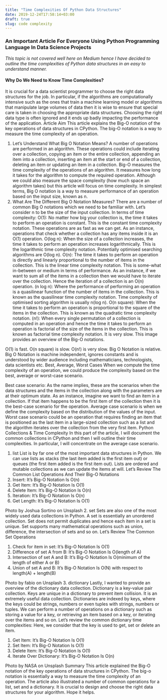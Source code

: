 ```yaml
---
title: "Time Complexities Of Python Data Structures"
date: 2019-12-24T17:58:14+03:00
draft: true
slug: code complexity
---
```


### An Important Article For Everyone Using Python Programming Language In Data Science Projects
_This topic is not covered well here on Medium hence I have decided to outline the time complexities of Python data structures in an easy to understand manner._

#### Why Do We Need to Know Time Complexities?
It is crucial for a data scientist programmer to choose the right data structures for the job. In particular, if the algorithms are computationally intensive such as the ones that train a machine learning model or algorithms that manipulate large volumes of data then it is wise to ensure that special care is taken in choosing the appropriate data structures.
Choosing the right data type is often ignored and it ends up badly impacting the performance of the application.
Article Aim
This article explains the Big-O notation of the key operations of data structures in CPython. The big-O notation is a way to measure the time complexity of an operation.

1. Let’s Understand What Big O Notation Means?
A number of operations are performed in an algorithm. These operations could include iterating over a collection, copying an item or the entire collection, appending an item into a collection, inserting an item at the start or end of a collection, deleting an item or updating an item in a collection.
Big-O measures the time complexity of the operations of an algorithm. It measures how long it takes for the algorithm to compute the required operation. Although we could also measure the space complexity (how much space an algorithm takes) but this article will focus on time complexity.
In simplest terms, Big O notation is a way to measure performance of an operation based on the input size, known as n.
2. What Are The Different Big O Notation Measures?
There are a number of common Big O notations which we need to be familiar with.
Let’s consider n to be the size of the input collection. In terms of time complexity:
O(1): No matter how big your collection is, the time it takes to perform an operation is constant. This is the constant time complexity notation. These operations are as fast as we can get. As an instance, operations that check whether a collection has any items inside it is an O(1) operation.
O(log n): When the size of a collection increases, the time it takes to perform an operation increases logarithmically. This is the logarithmic time complexity notation. Potentially optimised searching algorithms are O(log n).
O(n): The time it takes to perform an operation is directly and linearly proportional to the number of items in the collection. This is the linear time complexity notation. This is some-what in-between or medium in terms of performance. As an instance, if we want to sum all of the items in a collection then we would have to iterate over the collection. Hence the iteration of a collection is an O(n) operation.
(n log n): Where the performance of performing an operation is a quasilinear function of the number of items in the collection. This is known as the quasilinear time complexity notation. Time complexity of optimised sorting algorithm is usually n(log n).
O(n square): When the time it takes to perform an operation is proportional to the square of the items in the collection. This is known as the quadratic time complexity notation.
(n!): When every single permutation of a collection is computed in an operation and hence the time it takes to perform an operation is factorial of the size of the items in the collection. This is known as factorial time complexity notation. It is very slow.
This image provides an overview of the Big-O notations.

O(1) is fast. O(n square) is slow. O(n!) is very slow.
Big O Notation is relative. Big O Notation is machine independent, ignores constants and is understood by wider audience including mathematicians, technologists, data scientists etc.
Best, Average, Worst Cases
When we compute the time complexity of an operation, we could produce the complexity based on the best, average or worst-case scenario.

Best case scenario: As the name implies, these are the scenarios when the data structures and the items in the collection along with the parameters are at their optimum state. As an instance, imagine we want to find an item in a collection. If that item happens to be the first item of the collection then it is the best-case scenario for the operation.
Average case scenario is when we define the complexity based on the distribution of the values of the input.
Worst case scenario could be an operation that requires finding an item that is positioned as the last item in a large-sized collection such as a list and the algorithm iterates over the collection from the very first item.
Python Collections & Time Complexity
In this part of the article, I will document the common collections in CPython and then I will outline their time complexities.
In particular, I will concentrate on the average case scenario.
1. list
List is by far one of the most important data structures in Python. We can use lists as stacks (the last item added is the first item out) or queues (the first item added is the first item out). Lists are ordered and mutable collections as we can update the items at will.
Let’s Review The Common List Operations And Their Big-O Notations
1. Insert: It’s Big-O Notation Is O(n)
2. Get Item: It’s Big-O Notation Is O(1)
3. Delete Item: It’s Big-O Notation Is O(n)
4. Iteration: It’s Big-O Notation Is O(n)
5. Get Length: It’s Big-O Notation Is O(1)

Photo by Joshua Sortino on Unsplash
2. set
Sets are also one of the most widely used data collections in Python. A set is essentially an unordered collection. Set does not permit duplicates and hence each item in a set is unique. Set supports many mathematical operations such as union, difference, the intersection of sets and so on.
Let’s Review The Common Set Operations
1. Check for item in set: It’s Big-O Notation Is O(1)
2. Difference of set A from B: It’s Big-O Notation Is O(length of A)
3. Intersection of set A and B: It’s Big-O Notation Is O(minimum of the length of either A or B)
4. Union of set A and B: It’s Big-O Notation Is O(N) with respect to length(A) + length(B)

Photo by fabio on Unsplash
3. dictionary
Lastly, I wanted to provide an overview of the dictionary data collection. Dictionary is a key-value pair collection. Keys are unique in a dictionary to prevent item collision. It is an extremely useful data collection.
Dictionaries are indexed by keys, where the keys could be strings, numbers or even tuples with strings, numbers or tuples.
We can perform a number of operations on a dictionary such as storing a value for a key, or retrieving an item based on a key, or iterating over the items and so on.
Let’s review the common dictionary time complexities:
Here, we consider that the key is used to get, set or delete an item.
1. Get Item: It’s Big-O Notation Is O(1)
2. Set Item: It’s Big-O Notation Is O(1)
3. Delete Item: It’s Big-O Notation Is O(1)
4. Iterate Over Dictionary: It’s Big-O Notation Is O(n)

Photo by NASA on Unsplash
Summary
This article explained the Big-O notation of the key operations of data structures in CPython. The big-o notation is essentially a way to measure the time complexity of an operation. The article also illustrated a number of common operations for a list, set and a dictionary.
It is crucial to design and choose the right data structures for your algorithm.
Hope it helps.
